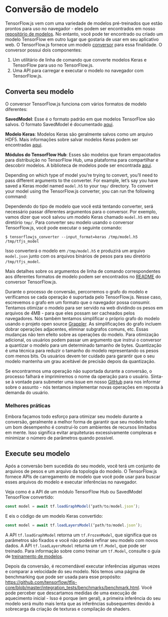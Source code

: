 # Conversão de modelo

TensorFlow.js vem com uma variedade de modelos pré-treinados que estão prontos para uso no navegador - eles podem ser encontrados em nosso [repositório de modelos](https://github.com/tensorflow/tfjs-models). No entanto, você pode ter encontrado ou criado um modelo TensorFlow em outro lugar que gostaria de usar em seu aplicativo web. O TensorFlow.js fornece um modelo [conversor](https://github.com/tensorflow/tfjs/tree/master/tfjs-converter) para essa finalidade. O conversor possui dois componentes:

1.  Um utilitário de linha de comando que converte modelos Keras e TensorFlow para uso no TensorFlow.js.
2.  Uma API para carregar e executar o modelo no navegador com TensorFlow.js.


## Converta seu modelo

O conversor TensorFlow.js funciona com vários formatos de modelo diferentes:

**SavedModel**: Esse é o formato padrão em que modelos TensorFlow são salvos. O formato SavedModel é documentado [aqui](https://www.tensorflow.org/guide/saved_model).

**Modelo Keras**: Modelos Keras são geralmente salvos como um arquivo HDF5. Mais informações sobre salvar modelos Keras podem ser encontradas [aqui](https://keras.io/getting-started/faq/#savingloading-whole-models-architecture-weights-optimizer-state).

**Módulos do TensorFlow Hub**: Esses são modelos que foram empacotados para distribuição no TensorFlow Hub, uma plataforma para compartilhar e descobrir modelos. A biblioteca de modelos pode ser encontrada [aqui](https://tfhub.dev/).


Depending on which type of model you’re trying to convert, you’ll need to pass different arguments to the converter. For example, let’s say you have saved a Keras model named `model.h5` to your `tmp/` directory. To convert your model using the TensorFlow.js converter, you can run the following command:

Dependendo do tipo de modelo que você está tentando converter, será necessário passar diferentes argumentos para o conversor. Por exemplo, vamos dizer que você salvou um modelo Keras chamado `model.h5` em seu diretório `tmp/`. Para converter seu modelo usando o conversor TensorFlow.js, você pode executar o seguinte comando:


```
$ tensorflowjs_converter --input_format=keras /tmp/model.h5 /tmp/tfjs_model 
```


Isso converterá o modelo em `/tmp/model.h5` e produzirá um arquivo `model.json` junto com os arquivos binários de pesos para seu diretório `/tmp/tfjs_model`.

Mais detalhes sobre os argumentos de linha de comando correspondentes aos diferentes formatos de modelo podem ser encontrados no [README](https://github.com/tensorflow/tfjs/tree/master/tfjs-converter) do conversor TensorFlow.js.

Durante o processo de conversão, percorremos o grafo do modelo e verificamos se cada operação é suportada pelo TensorFlow.js. Nesse caso, escrevemos o grafo em um formato que o navegador possa consumir. Tentamos otimizar o modelo para ser servido na web dividindo os pesos em arquivos de 4MB - para que eles possam ser cacheados pelos navegadores. Nós também tentamos simplificar o próprio grafo do modelo usando o projeto open source [Grappler](https://github.com/tensorflow/tensorflow/tree/master/tensorflow/core/grappler). As simplificações do grafo incluem dobrar operações adjacentes, eliminar subgrafos comuns, etc. Essas mudanças não tem efeito sobre as operações do modelo. Para otimização adicional, os usuários podem passar um argumento que instrui o conversor a quantizar o modelo para um determinado tamanho de bytes. Quantização é uma técnica para reduzir o tamanho do modelo representando os pesos com menos bits. Os usuários devem ter cuidado para garantir que o seu modelo mantenha um grau aceitável de precisão depois da quantização.

Se encontrarmos uma operação não suportada durante a conversão, o processo falhará e imprimiremos o nome da operação para o usuário. Sinta-se à vontade para submeter uma issue em nosso [GitHub](https://github.com/tensorflow/tfjs/issues) para nos informar sobre o assunto - nós tentamos implementar novas operações em reposta à demanda do usuário.


### Melhores práticas

Embora façamos todo esforço para otimizar seu modelo durante a conversão, geralmente a melhor forma de garantir que seu modelo tenha um bom desempenho é construí-lo com ambientes de recursos limitados em mente. Isso significa evitar arquiteturas excessivamente complexas e minimizar o número de parâmetros quando possível.


## Execute seu modelo

Após a conversão bem sucedida do seu modelo, você terá um conjunto de arquivos de pesos e um arquivo da topologia do modelo. O TensorFlow.js fornece APIs de carregamento de modelo que você pode usar para buscar esses arquivos do modelo e executar inferências no navegador.

Veja como é a API de um módulo TensorFlow Hub ou SavedModel TensorFlow convertido:


```js
const model = await tf.loadGraphModel(‘path/to/model.json’);
```


E eis o código de um modelo Keras convertido:


```js
const model = await tf.loadLayersModel(‘path/to/model.json’);
```


A API `tf.loadGraphModel` retorna um `tf.FrozenModel`, que significa que os parâmetros são fixados e você não poderá refinar seu modelo com novos dados. A API `tf.loadLayersModel` returna um `tf.Model`, que pode ser treinado. Para informação sobre como treinar um `tf.Model`, consulte o guia  de [treinamento de modelos](train_models.md).

Depois da conversão, é recomendável executar inferências algumas vezes e comparar a velocidade do seu modelo. Nós temos uma página de benchmarking que pode ser usada para esse propósito: https://github.com/tensorflow/tfjs-core/blob/master/integration_tests/benchmarks/benchmark.html. Você pode perceber que descartamos medidas de uma execução de aquecimento inicial - Isso é porque (em geral), a primeira inferência do seu modelo será muito mais lenta que as inferências subsequentes devido à sobrecarga da criação de texturas e compilação de shaders.